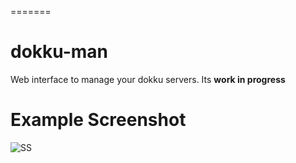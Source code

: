 =======
# dokku-man
Web interface to manage your dokku servers. Its **work in progress**


# Example Screenshot
![SS](http://i.imgur.com/pUH0X4U.png)
